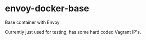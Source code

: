 # envoy-docker-base
Base container with Envoy

Currently just used for testing, has some hard coded Vagrant IP's.